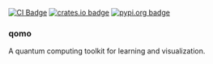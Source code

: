 
[CI]: https://github.com/haoxins/qomo/actions/workflows/rust.yaml
[CI Badge]: https://github.com/haoxins/qomo/actions/workflows/rust.yaml/badge.svg
[crates.io]: https://crates.io/crates/qomo
[crates.io badge]: https://img.shields.io/crates/v/qomo.svg
[pypi.org]: https://pypi.org/project/qomo/
[pypi.org badge]: https://img.shields.io/pypi/v/qomo.svg

[![CI Badge]][CI]
[![crates.io badge]][crates.io]
[![pypi.org badge]][pypi.org]

### qomo

A quantum computing toolkit for learning and visualization.
